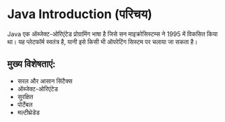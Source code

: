 # Java Introduction (परिचय)
Java एक ऑब्जेक्ट-ओरिएंटेड प्रोग्रामिंग भाषा है जिसे सन माइक्रोसिस्टम्स ने 1995 में विकसित किया था। यह प्लेटफॉर्म स्वतंत्र है, यानी इसे किसी भी ऑपरेटिंग सिस्टम पर चलाया जा सकता है।

## मुख्य विशेषताएं:
- सरल और आसान सिंटैक्स
- ऑब्जेक्ट-ओरिएंटेड
- सुरक्षित
- पोर्टेबल
- मल्टीथ्रेडेड
